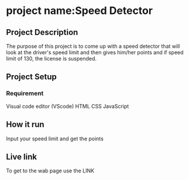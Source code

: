# project name:Speed Detector


## Project Description
The purpose of this project is to come up with a speed detector that will look at the driver's speed limit and then gives him/her points and if speed limit of 130, the license is suspended.

## Project Setup

### Requirement
Visual code editor (VScode)
HTML
CSS
JavaScript

## How it run
Input your speed limit and get the points

## Live link
To get to the wab page use the LINK

